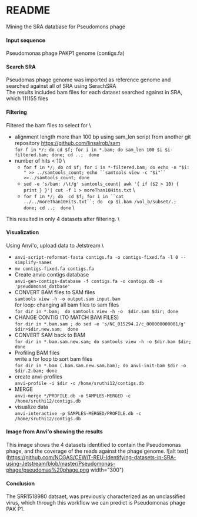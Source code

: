# README 
Mining the SRA database for Pseudomons phage 

#### Input sequence
Pseudomonas phage PAKP1 genome (contigs.fa)

#### Search SRA 
Pseudomas phage genome was imported as reference genome and searched against all of SRA using SerachSRA \
The results included bam files for each dataset searched against in SRA, which 111155 files  

#### Filtering  
Filtered the bam files to select for \ 
- alignment length more than 100 bp using sam_len script from another git repository https://github.com/linsalrob/sam \
  `for f in */; do cd $f; for i in *.bam; do sam_len 100 $i $i-filtered.bam; done; cd ..;  done ` 
 - number of hits < 10 \
    - `for f in */; do cd $f; for i in *-filtered.bam; do echo -n "$i: " >> ../samtools_count; echo ``samtools view -c "$i"`` >>../samtools_count; done` 
    - `sed -e 's/bam: /\t/g' samtools_count| awk '{ if ($2 > 10) { print } }'| cut -f 1 > moreThan10Hits.txt` \
    - `for f in */; do  cd $f; for i in ``cat ../../moreThan10Hits.txt``; do  cp $i.bam /vol_b/subset/.; done; cd ..;  done` \
  
This resulted in only 4 datasets after filtering. \

#### Visualization 
Using Anvi'o, upload data to Jetstream \ 

- `anvi-script-reformat-fasta contigs.fa -o contigs-fixed.fa -l 0 --simplify-names`
- `mv contigs-fixed.fa contigs.fa` 
- Create anvio contigs database \
  `anvi-gen-contigs-database -f contigs.fa -o contigs.db -n 'pseudomonas_datbase'`
- CONVERT BAM files to SAM files \
  `samtools view -h -o output.sam input.bam` \
  for loop: changing all bam files to sam files \
  `for dir in *.bam;  do samtools view -h -o  $dir.sam $dir; done` 
- CHANGE CONTIG (TO MATCH BAM FILES) \
  `for dir in *.bam.sam ; do sed -e 's/NC_015294.2/c_000000000001/g' $dir>$dir.new.sam;  done` 
- CONVERT SAM back to BAM \
  `for dir in *.bam.sam.new.sam; do samtools view -h -o $dir.bam $dir; done`
- Profiling BAM files \
  write a for loop to sort bam files \
  `for dir in *.bam (.bam.sam.new.sam.bam); do anvi-init-bam $dir -o $dir.2.bam; done` 
- create anvi-profiles \
`anvi-profile -i $dir -c /home/sruthi12/contigs.db `
- MERGE \
`anvi-merge */PROFILE.db -o SAMPLES-MERGED -c /home/sruthi12/contigs.db`
- visualize data \
  `anvi-interactive -p SAMPLES-MERGED/PROFILE.db -c /home/sruthi12/contigs.db`
 
#### Image from Anvi'o showing the results 
This image shows the 4 datasets identified to contain the Pseudomonas phage, and the coverage of the reads against the phage genome. 
![alt text](https://github.com/NCGAS/CEWiT-REU-Identifying-datasets-in-SRA-using-Jetstream/blob/master/Pseudomonas-phage/pseudomas%20phage.png width="300")

#### Conclusion
The SRR1518980 datsaet, was previously characterized as an unclassified virus, which through this workflow we can predict is Pseudomonas phage PAK P1. 



